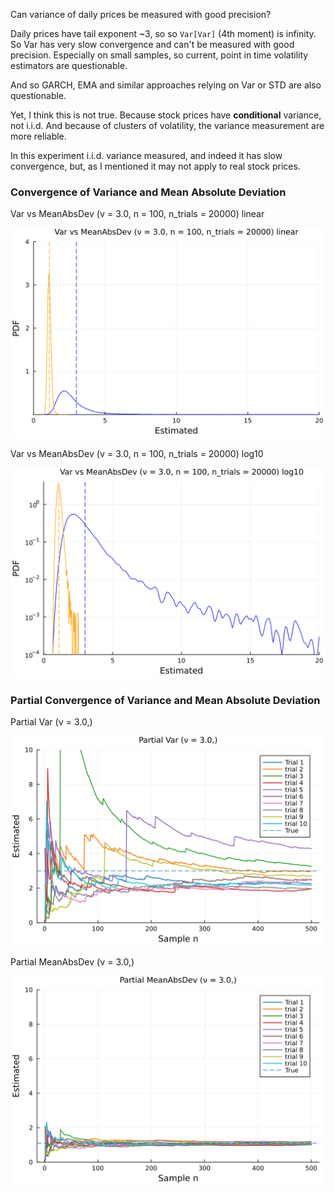 Can variance of daily prices be measured with good precision?

Daily prices have tail exponent ~3, so so `Var[Var]` (4th moment) is infinity. So Var has
very slow convergence and can't be measured with good precision. Especially  on small samples,
so current, point in time volatility estimators are questionable.

And so GARCH, EMA and similar approaches relying on Var or STD are also questionable.

Yet, I think this is not true. Because stock prices have **conditional** variance, not i.i.d.
And because of clusters of volatility, the variance measurement are more reliable.

In this experiment i.i.d. variance measured, and indeed it has slow convergence, but, as I mentioned
it may not apply to real stock prices.

### Convergence of Variance and Mean Absolute Deviation

Var vs MeanAbsDev (ν = 3.0, n = 100, n_trials = 20000) linear

![Var vs MeanAbsDev (ν = 3.0, n = 100, n_trials = 20000) linear](readme/var-vs-meanabsdev-3-0-n-100-n-trials-20000-linear.png)

Var vs MeanAbsDev (ν = 3.0, n = 100, n_trials = 20000) log10

![Var vs MeanAbsDev (ν = 3.0, n = 100, n_trials = 20000) log10](readme/var-vs-meanabsdev-3-0-n-100-n-trials-20000-log10.png)

### Partial Convergence of Variance and Mean Absolute Deviation

Partial Var (ν = 3.0,)

![Partial Var (ν = 3.0,)](readme/partial-var-3-0.png)

Partial MeanAbsDev (ν = 3.0,)

![Partial MeanAbsDev (ν = 3.0,)](readme/partial-meanabsdev-3-0.png)

